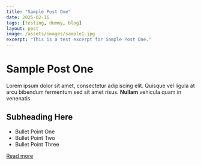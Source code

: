 ```yaml
---
title: "Sample Post One"
date: 2025-02-16
tags: [testing, dummy, blog]
layout: post
image: /assets/images/sample1.jpg
excerpt: "This is a test excerpt for Sample Post One."
---
```


# Sample Post One

Lorem ipsum dolor sit amet, consectetur adipiscing elit. Quisque vel ligula at arcu bibendum fermentum sed sit amet risus. **Nullam** vehicula quam in venenatis.

## Subheading Here

- Bullet Point One
- Bullet Point Two
- Bullet Point Three

[Read more](#)